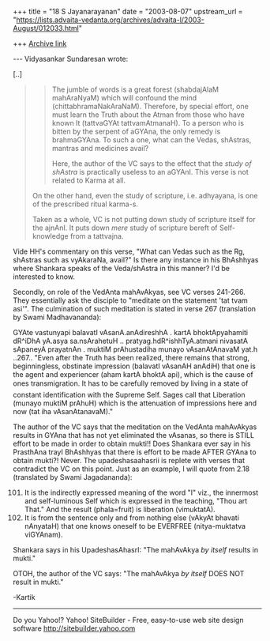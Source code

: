 +++
title = "18 S Jayanarayanan"
date = "2003-08-07"
upstream_url = "https://lists.advaita-vedanta.org/archives/advaita-l/2003-August/012033.html"

+++
[Archive link](https://lists.advaita-vedanta.org/archives/advaita-l/2003-August/012033.html)

--- Vidyasankar Sundaresan <svidyasankar at hotmail.com> wrote:

[..]

> >The jumble of words is a great forest (shabdajAlaM mahAraNyaM) which
> >will confound the mind (chittabhramaNakAraNaM). Therefore, by
> special
> >effort, one must learn the Truth about the Atman from those who have
> >known It (tattvaGYAt tattvamAtmanaH). To a person who is bitten by
> the
> >serpent of aGYAna, the only remedy is brahmaGYAna. To such a one,
> what
> >can the Vedas, shAstras, mantras and medicines avail?
> >
> >Here, the author of the VC says to the effect that the *study of
> >shAstra* is practically useless to an aGYAnI. This verse is not
> related
> >to Karma at all.
> 
> On the other hand, even the study of scripture, i.e. adhyayana, is
> one of 
> the prescribed ritual karma-s.
> 
> Taken as a whole, VC is not putting down study of scripture itself
> for the 
> ajnAnI. It puts down *mere* study of scripture bereft of
> Self-knowledge from 
> a tattvajna.
> 

Vide HH's commentary on this verse, "What can Vedas such as the Rg,
shAstras such as vyAkaraNa, avail?" Is there any instance in his
BhAshhyas where Shankara speaks of the Veda/shAstra in this manner? I'd
be interested to know.

Secondly, on role of the VedAnta mahAvAkyas, see VC verses 241-266.
They essentially ask the disciple to "meditate on the statement 'tat
tvam asi'". The culmination of such meditation is stated in verse 267
(translation by Swami Madhavananda): 

GYAte vastunyapi balavatI vAsanA.anAdireshhA .
kartA bhoktApyahamiti dR^iDhA yA.asya sa.nsArahetuH ..
pratyag.hdR^ishhTyA.atmani nivasatA sApaneyA prayatnAn .
muktiM prAhustadiha munayo vAsanAtAnavaM yat.h ..267..
"Even after the Truth has been realized, there remains that strong,
beginningless, obstinate impression (balavatI vAsanAH anAdiH) that one
is the agent and experiencer (aham kartA bhoktA api), which is the
cause of ones transmigration. It has to be carefully removed by living
in a state of constant identification with the Supreme Self. Sages call
that Liberation (munayo muktiM prAhuH) which is the attenuation of
impressions here and now (tat iha vAsanAtanavaM)." 

The author of the VC says that the meditation on the VedAnta mahAvAkyas
results in GYAna that has not yet eliminated the vAsanas, so there is
STILL effort to be made in order to obtain mukti!! Does Shankara ever
say in his PrasthAna trayI BhAshhyas that there is effort to be made
AFTER GYAna to obtain mukti?! Never. The upadeshasaahasrii is replete
with verses that contradict the VC on this point. Just as an example, I
will quote from 2.18 (translated by Swami Jagadananda):

101. It is the indirectly expressed meaning of the word "I" viz., the
innermost and self-luminous Self which is expressed in the teaching,
"Thou art That." And the result (phala=fruit) is liberation
(vimuktatA).
190. It is from the sentence only and from nothing else (vAkyAt bhavati
nAnyataH) that one knows oneself to be EVERFREE (nitya-muktatva
viGYAnam). 

Shankara says in his UpadeshasAhasrI: 
"The mahAvAkya *by itself* results in mukti." 

OTOH, the author of the VC says: 
"The mahAvAkya *by itself* DOES NOT result in mukti." 

-Kartik

__________________________________
Do you Yahoo!?
Yahoo! SiteBuilder - Free, easy-to-use web site design software
http://sitebuilder.yahoo.com

